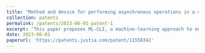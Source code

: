 ```yaml
---
title: "Method and device for performing asynchronous operations in a communication system"
collection: patents
permalink: /patents/2023-06-01-patent-1
excerpt: 'This paper proposes ML-CLI, a machine-learning approach to enhance transport layer performance in high-frequency bands by improving adaptability to dynamic link conditions.'
date: 2023-06-01
paperurl: 'https://patents.justia.com/patent/11558342'
---
```

